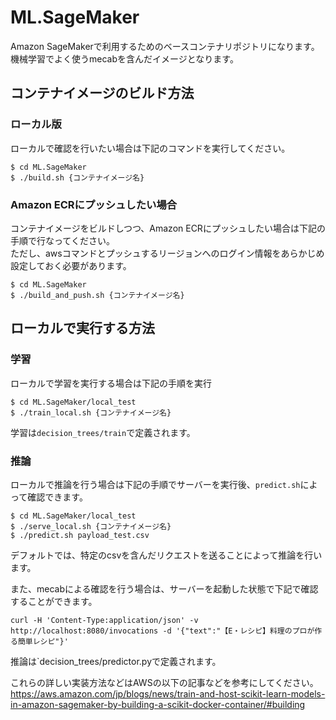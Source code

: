 # ML.SageMaker
Amazon SageMakerで利用するためのベースコンテナリポジトリになります。
機械学習でよく使うmecabを含んだイメージとなります。


## コンテナイメージのビルド方法
### ローカル版
ローカルで確認を行いたい場合は下記のコマンドを実行してください。
 ```
$ cd ML.SageMaker
$ ./build.sh {コンテナイメージ名}
```

### Amazon ECRにプッシュしたい場合
コンテナイメージをビルドしつつ、Amazon ECRにプッシュしたい場合は下記の手順で行なってください。  
ただし、awsコマンドとプッシュするリージョンへのログイン情報をあらかじめ設定しておく必要があります。
```
$ cd ML.SageMaker
$ ./build_and_push.sh {コンテナイメージ名}
```

## ローカルで実行する方法
### 学習
ローカルで学習を実行する場合は下記の手順を実行 

```
$ cd ML.SageMaker/local_test
$ ./train_local.sh {コンテナイメージ名}
```
学習は`decision_trees/train`で定義されます。

### 推論
ローカルで推論を行う場合は下記の手順でサーバーを実行後、`predict.sh`によって確認できます。
```
$ cd ML.SageMaker/local_test
$ ./serve_local.sh {コンテナイメージ名}
$ ./predict.sh payload_test.csv
```
デフォルトでは、特定のcsvを含んだリクエストを送ることによって推論を行います。

また、mecabによる確認を行う場合は、サーバーを起動した状態で下記で確認することができます。
```
curl -H 'Content-Type:application/json' -v http://localhost:8080/invocations -d '{"text":"【E・レシピ】料理のプロが作る簡単レシピ"}'
```

推論は`decision_trees/predictor.pyで定義されます。

これらの詳しい実装方法などはAWSの以下の記事などを参考にしてください。
https://aws.amazon.com/jp/blogs/news/train-and-host-scikit-learn-models-in-amazon-sagemaker-by-building-a-scikit-docker-container/#building
